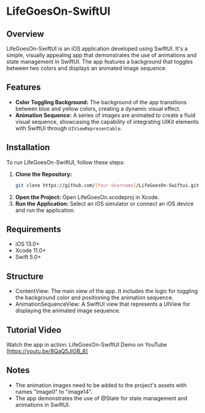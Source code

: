 # LifeGoesOn-SwiftUI

## Overview

LifeGoesOn-SwiftUI is an iOS application developed using SwiftUI. It's a simple, visually appealing app that demonstrates the use of animations and state management in SwiftUI. The app features a background that toggles between two colors and displays an animated image sequence.

## Features

- **Color Toggling Background:** The background of the app transitions between blue and yellow colors, creating a dynamic visual effect.
- **Animation Sequence:** A series of images are animated to create a fluid visual sequence, showcasing the capability of integrating UIKit elements with SwiftUI through `UIViewRepresentable`.

## Installation

To run LifeGoesOn-SwiftUI, follow these steps:

1. **Clone the Repository:**
   ```bash
   git clone https://github.com/[Your-Username]/LifeGoesOn-Swiftui.git
   ```
2. **Open the Project:**
   Open LifeGoesOn.xcodeproj in Xcode.
3. **Run the Application:**
   Select an iOS simulator or connect an iOS device and run the application.
## Requirements

- iOS 13.0+
- Xcode 11.0+
- Swift 5.0+
## Structure
- ContentView: The main view of the app. It includes the logic for toggling the background color and positioning the animation sequence.
- AnimationSequenceView: A SwiftUI view that represents a UIView for displaying the animated image sequence.

## Tutorial Video
Watch the app in action: LifeGoesOn-SwiftUI Demo on YouTube [https://youtu.be/8QaQ5JlGB_8]

## Notes
- The animation images need to be added to the project's assets with names "image0" to "image14".
- The app demonstrates the use of @State for state management and animations in SwiftUI.


